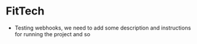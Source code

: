 # FitTech

- Testing webhooks, we need to add some description and instructions for running the project and so
